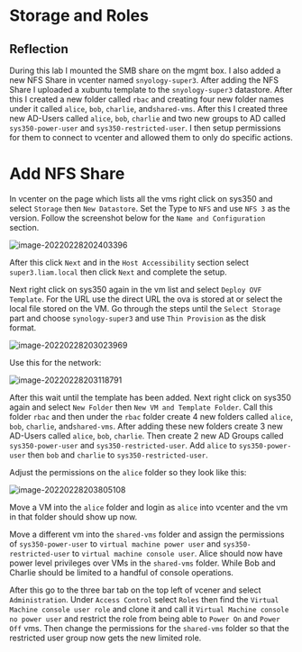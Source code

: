 # Storage and Roles

## Reflection

During this lab I mounted the SMB share on the mgmt box. I also added a new NFS Share in vcenter named `snyology-super3`. After adding the NFS Share I uploaded a xubuntu template to the `snyology-super3` datastore. After this I created a new folder called `rbac` and creating four new folder names under it called `alice`, `bob`, `charlie`, and`shared-vms`. After this I created three new AD-Users called `alice`, `bob`, `charlie` and two new groups to AD called `sys350-power-user` and `sys350-restricted-user`. I then setup permissions for them to connect to vcenter and allowed them to only do specific actions. 



# Add NFS Share

In vcenter on the page which lists all the vms right click on sys350 and select `Storage` then `New Datastore`.  Set the Type to `NFS` and use `NFS 3` as the version. Follow the screenshot below for the `Name and Configuration` section.

![image-20220228202403396](C:\Users\liam\AppData\Roaming\Typora\typora-user-images\image-20220228202403396.png)

After this click `Next` and in the `Host Accessibility` section select `super3.liam.local` then click `Next` and complete the setup. 

Next right click on sys350 again in the vm list and select `Deploy OVF Template`. For the URL use the direct URL the ova is stored at or select the local file stored on the VM. Go through the steps until the `Select Storage` part and choose `synology-super3` and use `Thin Provision` as the disk format. 

![image-20220228203023969](C:\Users\liam\AppData\Roaming\Typora\typora-user-images\image-20220228203023969.png)

Use this for the network:

![image-20220228203118791](C:\Users\liam\AppData\Roaming\Typora\typora-user-images\image-20220228203118791.png)

After this wait until the template has been added. Next right click on sys350 again and select `New Folder` then `New VM and Template Folder`. Call this folder `rbac` and then under the `rbac` folder create 4 new folders called `alice`, `bob`, `charlie`, and`shared-vms`. After adding these new folders create 3 new AD-Users called `alice`, `bob`, `charlie`. Then create 2 new AD Groups called `sys350-power-user` and `sys350-restricted-user`.  Add `alice` to `sys350-power-user` then `bob` and `charlie` to `sys350-restricted-user`. 



Adjust the permissions on the `alice` folder so they look like this:

![image-20220228203805108](C:\Users\liam\AppData\Roaming\Typora\typora-user-images\image-20220228203805108.png)

Move a VM into the `alice` folder and login as `alice` into vcenter and the vm in that folder should show up now. 

Move a different vm into the `shared-vms` folder and assign the permissions of `sys350-power-user` to `virtual machine power user` and `sys350-restricted-user` to `virtual machine console user`. Alice should now have power level privileges over VMs in the `shared-vms` folder. While Bob and Charlie should be limited to a handful of console operations.

After this go to the three bar tab on the top left of vcener and select `Administration`. Under `Access Control` select `Roles` then find the `Virtual Machine console user role` and clone it and call it `Virtual Machine console no power user` and restrict the role from being able to `Power On` and `Power Off` vms. Then change the permissions for the `shared-vms` folder so that the restricted user group now gets the new limited role. 




